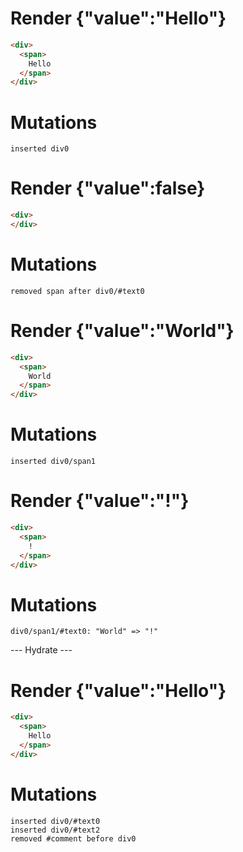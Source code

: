 # Render {"value":"Hello"}
```html
<div>
  <span>
    Hello
  </span>
</div>
```

# Mutations
```
inserted div0
```


# Render {"value":false}
```html
<div>
</div>
```

# Mutations
```
removed span after div0/#text0
```


# Render {"value":"World"}
```html
<div>
  <span>
    World
  </span>
</div>
```

# Mutations
```
inserted div0/span1
```


# Render {"value":"!"}
```html
<div>
  <span>
    !
  </span>
</div>
```

# Mutations
```
div0/span1/#text0: "World" => "!"
```


--- Hydrate ---
# Render {"value":"Hello"}
```html
<div>
  <span>
    Hello
  </span>
</div>
```

# Mutations
```
inserted div0/#text0
inserted div0/#text2
removed #comment before div0
```